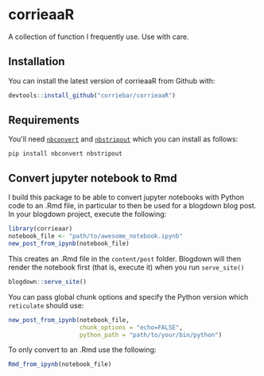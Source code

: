
# corrieaaR

<!-- badges: start -->
<!-- badges: end -->

A collection of function I frequently use. Use with care.

## Installation

You can install the latest version of corrieaaR from Github with:

``` r
devtools::install_github("corriebar/corrieaaR")
```

## Requirements

You'll need [`nbconvert`](https://nbconvert.readthedocs.io/en/latest/) and [`nbstripout`](https://github.com/kynan/nbstripout) which you can install as follows:
```
pip install nbconvert nbstripout
```

## Convert jupyter notebook to Rmd

I build this package to be able to convert jupyter notebooks with Python code to an .Rmd file, in particular to then be used for a blogdown blog post.
In your blogdown project, execute the following:
``` r
library(corrieaar)
notebook_file <- "path/to/awesome_notebook.ipynb"
new_post_from_ipynb(notebook_file)
```
This creates an .Rmd file in the `content/post` folder. Blogdown will then render the notebook first (that is, execute it) when you run `serve_site()`
```r
blogdown::serve_site()
```
You can pass global chunk options and specify the Python version which `reticulate` should use:
```r
new_post_from_ipynb(notebook_file, 
                    chunk_options = "echo=FALSE",
                    python_path = "path/to/your/bin/python")
```        

To only convert to an .Rmd use the following:
```r
Rmd_from_ipynb(notebook_file)
```
